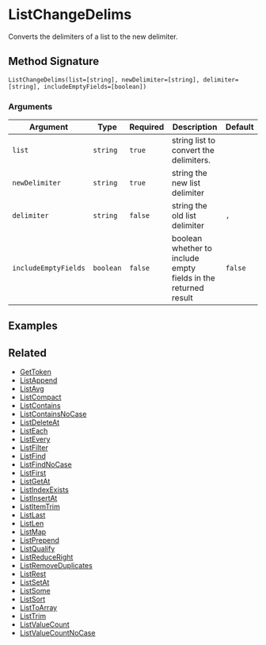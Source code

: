 # ListChangeDelims

Converts the delimiters of a list to the new delimiter.

## Method Signature

```
ListChangeDelims(list=[string], newDelimiter=[string], delimiter=[string], includeEmptyFields=[boolean])
```

### Arguments

| Argument             | Type      | Required | Description                                                    | Default |
| -------------------- | --------- | -------- | -------------------------------------------------------------- | ------- |
| `list`               | `string`  | `true`   | string list to convert the delimiters.                         |         |
| `newDelimiter`       | `string`  | `true`   | string the new list delimiter                                  |         |
| `delimiter`          | `string`  | `false`  | string the old list delimiter                                  | `,`     |
| `includeEmptyFields` | `boolean` | `false`  | boolean whether to include empty fields in the returned result | `false` |

## Examples

## Related

* [GetToken](gettoken.md)
* [ListAppend](listappend.md)
* [ListAvg](listavg.md)
* [ListCompact](listcompact.md)
* [ListContains](listcontains.md)
* [ListContainsNoCase](listcontainsnocase.md)
* [ListDeleteAt](listdeleteat.md)
* [ListEach](listeach.md)
* [ListEvery](listevery.md)
* [ListFilter](listfilter.md)
* [ListFind](listfind.md)
* [ListFindNoCase](listfindnocase.md)
* [ListFirst](listfirst.md)
* [ListGetAt](listgetat.md)
* [ListIndexExists](listindexexists.md)
* [ListInsertAt](listinsertat.md)
* [ListItemTrim](listitemtrim.md)
* [ListLast](listlast.md)
* [ListLen](listlen.md)
* [ListMap](listmap.md)
* [ListPrepend](listprepend.md)
* [ListQualify](listqualify.md)
* [ListReduceRight](listreduceright.md)
* [ListRemoveDuplicates](listremoveduplicates.md)
* [ListRest](listrest.md)
* [ListSetAt](listsetat.md)
* [ListSome](listsome.md)
* [ListSort](listsort.md)
* [ListToArray](listtoarray.md)
* [ListTrim](listtrim.md)
* [ListValueCount](listvaluecount.md)
* [ListValueCountNoCase](listvaluecountnocase.md)
